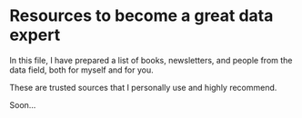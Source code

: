 # Resources to become a great data expert

In this file, I have prepared a list of books, newsletters, and people from the data field, both for myself and for you.

These are trusted sources that I personally use and highly recommend.

Soon...
